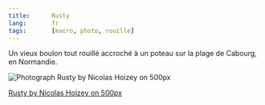```yaml
--- 
title:      Rusty 
lang:       fr 
tags:       [macro, photo, rouille]
---
```


Un vieux boulon tout rouillé accroché à un poteau sur la plage de Cabourg, en Normandie.

<div class="pixels-photo">
  <p><img src="https://drscdn.500px.org/photo/410879/m%3D900/e01d4a4ea79edd48ec6f300c1afc6e2b" alt="Photograph Rusty by Nicolas Hoizey on 500px"></p>
  <a href="https://500px.com/photo/410879/rusty-by-nicolas-hoizey">Rusty by Nicolas Hoizey on 500px</a>
</div>
<script type="text/javascript" src="https://500px.com/embed.js"></script>
